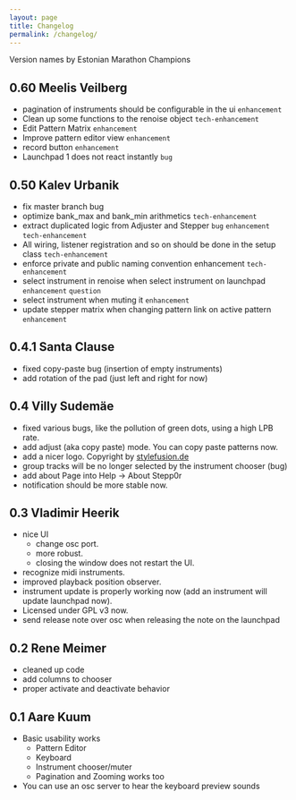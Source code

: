 ```yaml
---
layout: page
title: Changelog
permalink: /changelog/
---
```


Version names by Estonian Marathon Champions

## 0.60 Meelis Veilberg

* pagination of instruments should be configurable in the ui `enhancement`
* Clean up some functions to the renoise object `tech-enhancement`
* Edit Pattern Matrix `enhancement`
* Improve pattern editor view `enhancement`
* record button `enhancement`
* Launchpad 1 does not react instantly `bug`

## 0.50 Kalev Urbanik

* fix master branch  bug
* optimize bank_max and bank_min arithmetics  `tech-enhancement`
* extract duplicated logic from Adjuster and Stepper  `bug` `enhancement` `tech-enhancement`
* All wiring, listener registration and so on should be done in the setup class  `tech-enhancement`
* enforce private and public naming convention  enhancement `tech-enhancement`
* select instrument in renoise when select instrument on launchpad  `enhancement` `question`
* select instrument when muting it  `enhancement`
* update stepper matrix when changing pattern link on active pattern  `enhancement`

## 0.4.1 Santa Clause

* fixed copy-paste bug (insertion of empty instruments)
* add rotation of the pad (just left and right for now)

## 0.4 Villy Sudemäe

* fixed various bugs, like the pollution of green dots, using a high LPB rate.
* add adjust (aka copy paste) mode. You can copy paste patterns now.
* add a nicer logo. Copyright by [stylefusion.de](http://www.stylefusion.de/)
* group tracks will be no longer selected by the instrument chooser (bug)
* add about Page into Help -> About Stepp0r 
* notification should be more stable now.


## 0.3 Vladimir Heerik

* nice UI
    * change osc port.
    * more robust.
    * closing the window does not restart the UI.
* recognize midi instruments.
* improved playback position observer.
* instrument update is properly working now (add an instrument will update launchpad now).
* Licensed under GPL v3 now.
* send release note over osc when releasing the note on the launchpad

## 0.2 Rene Meimer

* cleaned up code
* add columns to chooser
* proper activate and deactivate behavior

## 0.1 Aare Kuum

* Basic usability works
    * Pattern Editor
    * Keyboard
    * Instrument chooser/muter
    * Pagination and Zooming works too
* You can use an osc server to hear the keyboard preview sounds
    
